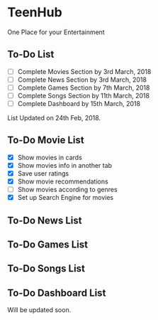 # TeenHub
One Place for your Entertainment

## To-Do List

- [ ] Complete Movies Section by 3rd March, 2018
- [ ] Complete News Section by 3rd March, 2018
- [ ] Complete Games Section by 7th March, 2018
- [ ] Complete Songs Section by 11th March, 2018
- [ ] Complete Dashboard by 15th March, 2018

List Updated on 24th Feb, 2018.

## To-Do Movie List

- [X] Show movies in cards
- [X] Show movies info in another tab
- [X] Save user ratings
- [X] Show movie recommendations
- [ ] Show movies according to genres
- [X] Set up Search Engine for movies

## To-Do News List

## To-Do Games List

## To-Do Songs List

## To-Do Dashboard List

Will be updated soon.
